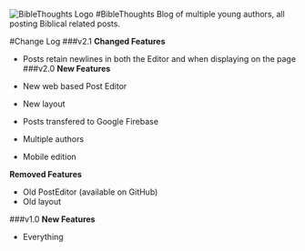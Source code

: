 ![BibleThoughts Logo](/home/scoutchorton/Desktop/BibleThoughts/mobileIcon.png)
#BibleThoughts
Blog of multiple young authors, all posting Biblical related posts.


#Change Log
###v2.1
**Changed Features**

- Posts retain newlines in both the Editor and when displaying on the page
###v2.0
**New Features**

 - New web based Post Editor
 - New layout
 - Posts transfered to Google Firebase
 - Multiple authors
 - Mobile edition
 
 **Removed Features**
 
 - Old PostEditor (available on GitHub)
 - Old layout

###v1.0
**New Features**

- Everything